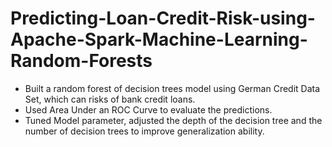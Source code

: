 # Predicting-Loan-Credit-Risk-using-Apache-Spark-Machine-Learning-Random-Forests
- Built a random forest of decision trees model using German Credit Data Set, which can risks of
bank credit loans.
- Used Area Under an ROC Curve to evaluate the predictions.
- Tuned Model parameter, adjusted the depth of the decision tree and the number of decision trees
to improve generalization ability.